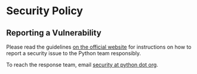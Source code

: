 # Security Policy

## Reporting a Vulnerability

Please read the guidelines [on the
official website](https://www.python.org/dev/security/) for
instructions on how to report a security issue to
the Python team responsibly.

To reach the response team, email 
<a href="mailto:%73%65%63%75%72%69%74%79%40%70%79%74%68%6F%6E%2E%6F%72%67">security
at python dot org</a>.

